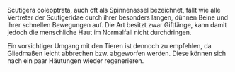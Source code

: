 Scutigera coleoptrata, auch oft als Spinnenassel bezeichnet, fällt wie alle Vertreter der Scutigeridae durch ihrer besonders langen, dünnen Beine und ihrer schnellen Bewegungen auf. Die Art besitzt zwar Giftfänge, kann damit jedoch die menschliche Haut im Normalfall nicht durchdringen.

Ein vorsichtiger Umgang mit den Tieren ist dennoch zu empfehlen, da Gliedmaßen leicht abbrechen bzw. abgeworfen werden. Diese können sich nach ein paar Häutungen wieder regenerieren.